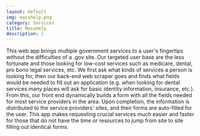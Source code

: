 ```yaml
---
layout: default
img: masshelp.png
category: Services
title: MassHelp
description: |
---
```

This web app brings multiple government services to a user's fingertips without the difficulties of a .gov site.  Our targeted user base are the less fortunate and those looking for low-cost services such as medicare, dental, pro bono legal services, etc.  We first ask what kinds of services a person is looking for, then our back-end web scraper goes and finds what fields would be needed to fill out an application (e.g. when looking for dental services many places will ask for basic identity information, insurance, etc.).  From this, our front end dynamically builds a form with all the fields needed for most service providers in the area.  Upon completion, the information is distributed to the service providers' sites, and their forms are auto-filled for the user.  This app makes requesting crucial services much easier and faster for those that do not have the time or resources to jump from site to site filling out identical forms.